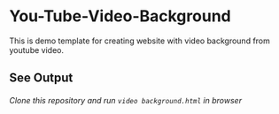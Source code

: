 # You-Tube-Video-Background

This is demo template for creating website with video background from youtube video.

## **See Output**
###### Clone this repository and run ```video background.html``` in browser
